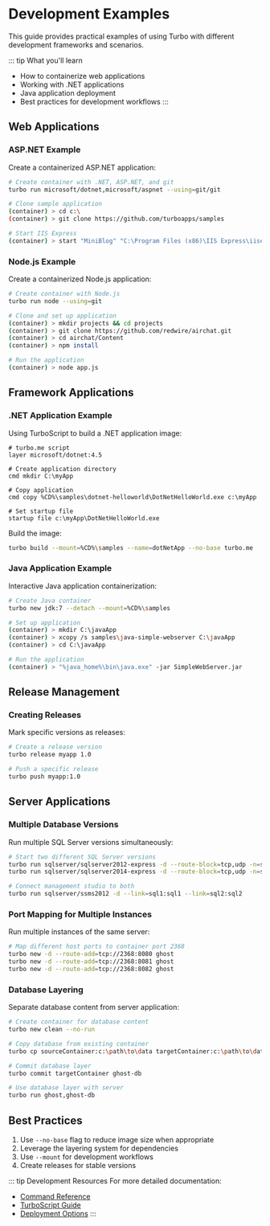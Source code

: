 # Development Examples

This guide provides practical examples of using Turbo with different development frameworks and scenarios.

::: tip What you'll learn
- How to containerize web applications
- Working with .NET applications
- Java application deployment
- Best practices for development workflows
:::

## Web Applications

### ASP.NET Example

Create a containerized ASP.NET application:

```bash
# Create container with .NET, ASP.NET, and git
turbo run microsoft/dotnet,microsoft/aspnet --using=git/git

# Clone sample application
(container) > cd c:\
(container) > git clone https://github.com/turboapps/samples

# Start IIS Express
(container) > start "MiniBlog" "C:\Program Files (x86)\IIS Express\iisexpress.exe" /path:C:\samples\aspnet-MiniBlog\Website
```

### Node.js Example

Create a containerized Node.js application:

```bash
# Create container with Node.js
turbo run node --using=git

# Clone and set up application
(container) > mkdir projects && cd projects
(container) > git clone https://github.com/redwire/airchat.git
(container) > cd airchat/Content
(container) > npm install

# Run the application
(container) > node app.js
```

## Framework Applications

### .NET Application Example

Using TurboScript to build a .NET application image:

```turbo
# turbo.me script
layer microsoft/dotnet:4.5

# Create application directory
cmd mkdir C:\myApp

# Copy application
cmd copy %CD%\samples\dotnet-helloworld\DotNetHelloWorld.exe c:\myApp

# Set startup file
startup file c:\myApp\DotNetHelloWorld.exe
```

Build the image:
```bash
turbo build --mount=%CD%\samples --name=dotNetApp --no-base turbo.me
```

### Java Application Example

Interactive Java application containerization:

```bash
# Create Java container
turbo new jdk:7 --detach --mount=%CD%\samples

# Set up application
(container) > mkdir C:\javaApp
(container) > xcopy /s samples\java-simple-webserver C:\javaApp
(container) > cd C:\javaApp

# Run the application
(container) > "%java_home%\bin\java.exe" -jar SimpleWebServer.jar
```

## Release Management

### Creating Releases

Mark specific versions as releases:

```bash
# Create a release version
turbo release myapp 1.0

# Push a specific release
turbo push myapp:1.0
```

## Server Applications

### Multiple Database Versions

Run multiple SQL Server versions simultaneously:

```bash
# Start two different SQL Server versions
turbo run sqlserver/sqlserver2012-express -d --route-block=tcp,udp -n=sql1
turbo run sqlserver/sqlserver2014-express -d --route-block=tcp,udp -n=sql2

# Connect management studio to both
turbo run sqlserver/ssms2012 -d --link=sql1:sql1 --link=sql2:sql2
```

### Port Mapping for Multiple Instances

Run multiple instances of the same server:

```bash
# Map different host ports to container port 2368
turbo new -d --route-add=tcp://2368:8080 ghost
turbo new -d --route-add=tcp://2368:8081 ghost
turbo new -d --route-add=tcp://2368:8082 ghost
```

### Database Layering

Separate database content from server application:

```bash
# Create container for database content
turbo new clean --no-run

# Copy database from existing container
turbo cp sourceContainer:c:\path\to\data targetContainer:c:\path\to\data

# Commit database layer
turbo commit targetContainer ghost-db

# Use database layer with server
turbo run ghost,ghost-db
```

## Best Practices

1. Use `--no-base` flag to reduce image size when appropriate
2. Leverage the layering system for dependencies
3. Use `--mount` for development workflows
4. Create releases for stable versions

::: tip Development Resources
For more detailed documentation:
- [Command Reference](../command-line/run.md)
- [TurboScript Guide](../turboscript/turboscript.md)
- [Deployment Options](../../deploying/overview/deploying.md)
:::
